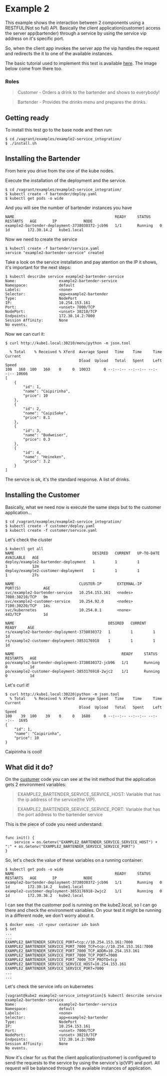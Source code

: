 # Example 2 #

This example shows the interaction between 2 components using a RESTFUL(Not so full) API.
Basically the client application(customer) access the server app(bartender) through a service by using the service vip address on it's specific port.

So, when the client app invokes the server app the vip handles the request and redirects the it to one of the available instances.

The basic tutorial used to implement this test is available [here](https://kubernetes.io/docs/concepts/services-networking/connect-applications-service/). The image below come from there too.

### Roles ###

> Customer - Orders a drink to the bartender and shows to everybody!

> Bartender - Provides the drinks menu and prepares the drinks.

## Getting ready ##

To install this test go to the base node and then run:

```shell
$ cd /vagrant/examples/example2-service_integration/
$ ./install.sh
```

## Installing the Bartender ##

From here you drive from the one of the kube nodes.

Execute the installation of the deployment and the service.

```shell
$ cd /vagrant/examples/example2-service_integration/
$ kubectl create -f bartender/deploy.yaml
$ kubectl get pods -o wide
```

And you will see the number of bartender instances you have

```shell
NAME                                             READY     STATUS    RESTARTS   AGE       IP            NODE
example2-bartender-deployment-3738030372-jcb96   1/1       Running   0          1d        172.30.14.2   kube1.local
```
Now we need to create the service

```shell
$ kubectl create -f bartender/service.yaml
service "example2-bartender-service" created
```

Take a look on the service installation and pay atention on the IP it shows, it's important for the next steps:

```shell
$ kubectl describe service example2-bartender-service
Name:                   example2-bartender-service
Namespace:              default
Labels:                 <none>
Selector:               app=example2-bartender
Type:                   NodePort
IP:                     10.254.153.161
Port:                   <unset> 7000/TCP
NodePort:               <unset> 30210/TCP
Endpoints:              172.30.14.2:7000
Session Affinity:       None
No events.
```
Now we can curl it:

```shell
$ curl http://kube1.local:30210/menu|python -m json.tool
  
  % Total    % Received % Xferd  Average Speed   Time    Time     Time  Current
                                 Dload  Upload   Total   Spent    Left  Speed
100   160  100   160    0     0  10033      0 --:--:-- --:--:-- --:--:-- 10666
[
    {
        "id": 1,
        "name": "Caipirinha",
        "price": 10
    },
    {
        "id": 2,
        "name": "CaipiSake",
        "price": 8.1
    },
    {
        "id": 3,
        "name": "Budweiser",
        "price": 0.3
    },
    {
        "id": 4,
        "name": "Heineken",
        "price": 3.2
    }
]

```
The service is ok, it's the standard response. A list of drinks.

## Installing the Customer ##

Basically, what we need now is execute the same steps but to the customer application... 

```shell
$ cd /vagrant/examples/example2-service_integration/
$ kubectl create -f customer/deploy.yaml
$ kubectl create -f customer/service.yaml
```

Let's check the cluster

```shell
$ kubectl get all
NAME                                   DESIRED   CURRENT   UP-TO-DATE   AVAILABLE   AGE
deploy/example2-bartender-deployment   1         1         1            1           12m
deploy/example2-customer-deployment    1         1         1            1           27s

NAME                             CLUSTER-IP       EXTERNAL-IP   PORT(S)          AGE
svc/example2-bartender-service   10.254.153.161   <nodes>       7000:30210/TCP   9m
svc/example2-customer-service    10.254.92.0      <nodes>       7100:30220/TCP   14s
svc/kubernetes                   10.254.0.1       <none>        443/TCP          1d

NAME                                          DESIRED   CURRENT   READY     AGE
rs/example2-bartender-deployment-3738030372   1         1         1         1d
rs/example2-customer-deployment-3853176918    1         1         1         1d

NAME                                                READY     STATUS    RESTARTS   AGE
po/example2-bartender-deployment-3738030372-jcb96   1/1       Running   0          1d
po/example2-customer-deployment-3853176918-2wjc2    1/1       Running   0          1d
```

Let's curl it!

```shell
$ curl http://kube1.local:30220|python -m json.tool
  % Total    % Received % Xferd  Average Speed   Time    Time     Time  Current
                                 Dload  Upload   Total   Spent    Left  Speed
100    39  100    39    0     0   1680      0 --:--:-- --:--:-- --:--:--  1695
{
    "id": 1,
    "name": "Caipirinha",
    "price": 10
}
```
Caipirinha is cool!

## What did it do? ##

On the [custumer](https://github.com/marceluxvk/vagrant-k8s-ha/blob/master/examples/example2-service_integration/customer/src/main.go) code you can see at the init method that the application gets 2 environment variables:

> EXAMPLE2_BARTENDER_SERVICE_SERVICE_HOST: Variable that has the ip address of the service(the VIP).

> EXAMPLE2_BARTENDER_SERVICE_SERVICE_PORT: Variable that has the port address to the bartender service

This is the piece of code you need understand:
```golang

func init() {
	service = os.Getenv("EXAMPLE2_BARTENDER_SERVICE_SERVICE_HOST") + ":" + os.Getenv("EXAMPLE2_BARTENDER_SERVICE_SERVICE_PORT")
}
```

So, let's check the value of these variables on a running container:

```shell
$ kubectl get pods -o wide
NAME                                             READY     STATUS    RESTARTS   AGE       IP            NODE
example2-bartender-deployment-3738030372-jcb96   1/1       Running   0          1d        172.30.14.2   kube1.local
example2-customer-deployment-3853176918-2wjc2    1/1       Running   0          1d        172.30.36.2   kube2.local
```

I can see that the customer pod is running on the kube2.local, so I can go there and check the environment variables.
On your test it might be running in a different node, we don't worry about it.

```shell
$ docker exec -it <your container id> bash
$ set 
... 
...
EXAMPLE2_BARTENDER_SERVICE_PORT=tcp://10.254.153.161:7000
EXAMPLE2_BARTENDER_SERVICE_PORT_7000_TCP=tcp://10.254.153.161:7000
EXAMPLE2_BARTENDER_SERVICE_PORT_7000_TCP_ADDR=10.254.153.161
EXAMPLE2_BARTENDER_SERVICE_PORT_7000_TCP_PORT=7000
EXAMPLE2_BARTENDER_SERVICE_PORT_7000_TCP_PROTO=tcp
EXAMPLE2_BARTENDER_SERVICE_SERVICE_HOST=10.254.153.161
EXAMPLE2_BARTENDER_SERVICE_SERVICE_PORT=7000
...
...
```

Let's check the service info on kubernetes

```shell
[vagrant@kube2 example2-service_integration]$ kubectl describe service example2-bartender-service
Name:                   example2-bartender-service
Namespace:              default
Labels:                 <none>
Selector:               app=example2-bartender
Type:                   NodePort
IP:                     10.254.153.161
Port:                   <unset> 7000/TCP
NodePort:               <unset> 30210/TCP
Endpoints:              172.30.14.2:7000
Session Affinity:       None
No events.
``` 

Now it's clear for us that the client application(customer) is configured to send the requests to the service by using the service's ip(VIP) and port. All request will be balanced through the available instances of application.

